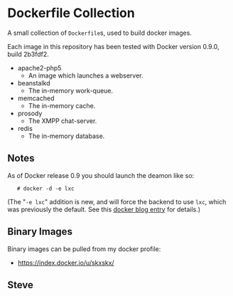 Dockerfile Collection
=====================

A small collection of `Dockerfile`s, used to build docker images.

Each image in this repository has been tested with Docker version 0.9.0, build 2b3fdf2.


* apache2-php5
    * An image which launches a webserver.
* beanstalkd
    * The in-memory work-queue.
* memcached
    * The in-memory cache.
* prosody
    * The XMPP chat-server.
* redis
    * The in-memory database.



Notes
-----

As of Docker release 0.9 you should launch the deamon like so:

       # docker -d -e lxc

(The "`-e lxc`" addition is new, and will force the backend to use `lxc`,
which was previously the default.  See this [docker blog entry](http://blog.docker.io/2014/03/docker-0-9-introducing-execution-drivers-and-libcontainer/) for details.)



Binary Images
-------------

Binary images can be pulled from my docker profile:

* https://index.docker.io/u/skxskx/


Steve
--
